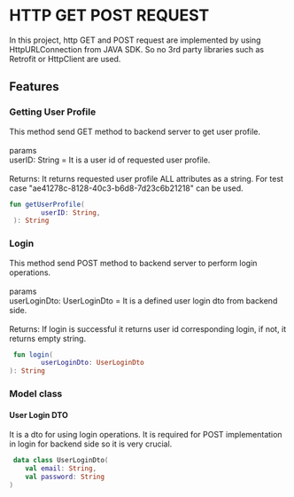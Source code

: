 # HTTP GET POST REQUEST

In this project, http GET and POST request are implemented by using HttpURLConnection from JAVA SDK. So no 3rd party libraries such as Retrofit or HttpClient are used.

## Features


### Getting User Profile
This method send GET method to backend server to get user profile.\
\
params\
userID: String = It is a user id of requested user profile.\
\
Returns: It returns requested user profile ALL attributes as a string. For test case "ae41278c-8128-40c3-b6d8-7d23c6b21218" can be used.
```kotlin 
fun getUserProfile(
        userID: String,
 ): String
```

### Login
This method send POST method to backend server to perform login operations.\
\
params\
userLoginDto: UserLoginDto = It is a defined user login dto from backend side.\
\
Returns: If login is successful it returns user id corresponding login, if not, it returns empty string.
```kotlin 
 fun login(
        userLoginDto: UserLoginDto
): String
```

### Model class
#### User Login DTO
It is a dto for using login operations. It is required for POST implementation in login for backend side so it is very crucial.
```kotlin 
 data class UserLoginDto(
    val email: String,
    val password: String
)
```
